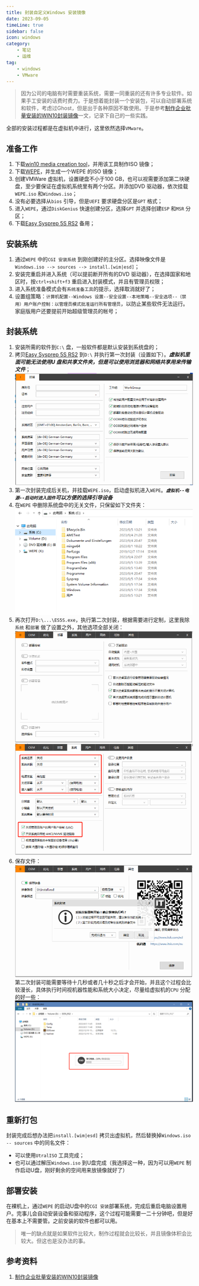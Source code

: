 ```yaml
---
title: 封装自定义Windows 安装镜像 
date: 2023-09-05
timeLine: true
sidebar: false  
icon: windows
category:  
    - 笔记  
    - 运维      
tag:   
    - windows    
    - VMware
---  
```


> 因为公司的电脑有时需要重装系统，需要一同重装的还有许多专业软件。如果手工安装的话费时费力。于是想着能封装一个安装包，可以自动部署系统和软件，考虑过Ghost，但是出于各种原因不敢使用。于是参考[制作企业批量安装的WIN10封装镜像](https://blog.csdn.net/qq_24946447/article/details/123851055)一文，记录下自己的一些实践。  

全部的安装过程都是在虚拟机中进行，这里依然选择`VMware`。

## 准备工作  
1. 下载[win10 media creation tool](https://www.microsoft.com/en-us/software-download/windows10)，并用该工具制作ISO 镜像；  
2. 下载[WEPE](https://www.wepe.com.cn/)，并生成一个WEPE 的ISO 镜像；  
3. 创建VMWare 虚拟机，设置硬盘不小于100 GB，也可以视需要添加第二块硬盘，至少要保证在虚拟机系统里有两个分区。并添加DVD 驱动器，依次挂载`WEPE.iso` 和`Windows.iso`；  
4. 没有必要选择从`bios` 引导，但是`UEFI` 要求硬盘分区是`GPT` 格式；  
5. 进入`WEPE`，通过`DiskGenius` 快速创建分区，选择`GPT` 并选择创建`ESP` 和`MSR` 分区；  
6. 下载[Easy Sysprep 5S RS2](https://www.itsk.com/thread/428084) 备用；  


## 安装系统  
1. 通过`WEPE` 中的`CGI 安装系统` 到刚创建好的主分区。选择映像文件是`Windows.iso --> sources --> install.[wim|esd]`；  
2. 安装完重启并进入系统（可以提前断开所有的DVD 驱动器），在选择国家和地区时，按`ctrl+shift+f3` 重启进入封装模式，并且有管理员权限；  
3. 进入系统准备模式会有`系统准备工具`的提示，选择取消就好了；  
4. 设置组策略：`计算机配置--Windows 设置--安全设置--本地策略--安全选项--（禁用）用户账户控制：以管理员模式批准运行所有管理员`，以防止某些软件无法运行。家庭版用户还要提前开始超级管理员的帐号；  

## 封装系统  
1. 安装所需的软件到`C:\` 盘，一般软件都是默认安装到系统盘的；  
2. 拷贝[Easy Sysprep 5S RS2](https://www.itsk.com/thread/428084) 到`D:\` 并执行第一次封装（设置如下）。***虚拟机里面可能无法使用U 盘和共享文件夹，但是可以使用浏览器和网络共享用来传输文件***；  
   ![第一次封装设置](./img/step_1.png)  
3. 第一次封装完成后关机，并挂载`WEPE.iso`，启动虚拟机进入`WEPE`。***`虚拟机--电源--启动时进入固件`可以方便的选择引导设备***  
4. 在`WEPE` 中删除系统盘中的无关文件，只保留如下文件夹：  
   ![删除无关文件](./img/step_2.png)  
5.  再次打开`D:\...\ES5S.exe`，执行第二次封装，根据需要进行定制，这里我除`系统` 和`部署` 做了设置之外，其他选项全部关闭：
   ![部署](./img/step_3.png)  
   ![系统](./img/step_4.png)  
6. 保存文件：
   ![保存文件](./img/step_5.png)  
第二次封装可能需要等待十几秒或者几十秒之后才会开始，并且这个过程会比较漫长，具体执行时间视机器性能和系统大小决定，尽量给虚拟机的`CPU` 分配的好一些：  
![封装](./img/step_6.png)  

## 重新打包  
封装完成后想办法把`install.[wim|esd]` 拷贝出虚拟机，然后替换掉`Windows.iso -- sources` 中的同名文件：  
- 可以使用`UtralISO` 工具完成；  
- 也可以通过解压`Windows.iso` 到U盘完成（我选择这一种，因为可以用`WEPE` 制作启动U盘，刚好剩余的空间用来放镜像就好了）  

## 部署安装  
在裸机上，通过`WEPE` 的启动U盘中的`CGI 安装`部署系统，完成后重启电脑设置用户。完事儿会自动安装设备和驱动程序，这个过程可能需要一二十分钟吧，但是好在基本上不需要管。之前安装的软件也都可以用。  

> 唯一的缺点就是如果软件比较大，制作过程就会比较长，并且镜像体积会比较大。但这也是没办法的事。  

## 参考资料  
1. [制作企业批量安装的WIN10封装镜像](https://blog.csdn.net/qq_24946447/article/details/123851055)